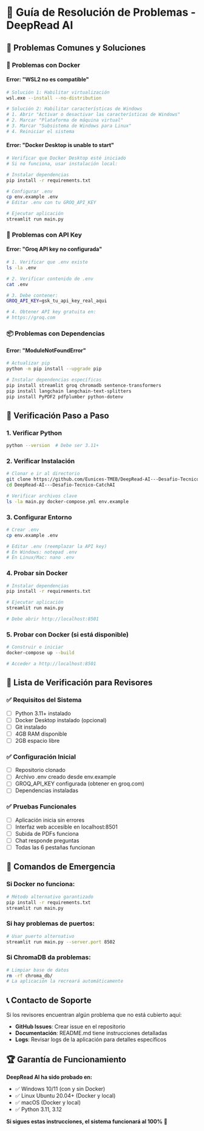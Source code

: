 # 🔧 Guía de Resolución de Problemas - DeepRead AI

## 🚨 **Problemas Comunes y Soluciones**

### 🐳 **Problemas con Docker**

#### **Error: "WSL2 no es compatible"**
```bash
# Solución 1: Habilitar virtualización
wsl.exe --install --no-distribution

# Solución 2: Habilitar características de Windows
# 1. Abrir "Activar o desactivar las características de Windows"
# 2. Marcar "Plataforma de máquina virtual"
# 3. Marcar "Subsistema de Windows para Linux"
# 4. Reiniciar el sistema
```

#### **Error: "Docker Desktop is unable to start"**
```bash
# Verificar que Docker Desktop esté iniciado
# Si no funciona, usar instalación local:

# Instalar dependencias
pip install -r requirements.txt

# Configurar .env
cp env.example .env
# Editar .env con tu GROQ_API_KEY

# Ejecutar aplicación
streamlit run main.py
```

### 🔑 **Problemas con API Key**

#### **Error: "Groq API key no configurada"**
```bash
# 1. Verificar que .env existe
ls -la .env

# 2. Verificar contenido de .env
cat .env

# 3. Debe contener:
GROQ_API_KEY=gsk_tu_api_key_real_aqui

# 4. Obtener API key gratuita en:
# https://groq.com
```

### 📦 **Problemas con Dependencias**

#### **Error: "ModuleNotFoundError"**
```bash
# Actualizar pip
python -m pip install --upgrade pip

# Instalar dependencias específicas
pip install streamlit groq chromadb sentence-transformers
pip install langchain langchain-text-splitters
pip install PyPDF2 pdfplumber python-dotenv
```

## 🧪 **Verificación Paso a Paso**

### **1. Verificar Python**
```bash
python --version  # Debe ser 3.11+
```

### **2. Verificar Instalación**
```bash
# Clonar e ir al directorio
git clone https://github.com/Eunices-TMEB/DeepRead-AI---Desafio-Tecnico-CatchAI.git
cd DeepRead-AI---Desafio-Tecnico-CatchAI

# Verificar archivos clave
ls -la main.py docker-compose.yml env.example
```

### **3. Configurar Entorno**
```bash
# Crear .env
cp env.example .env

# Editar .env (reemplazar la API key)
# En Windows: notepad .env
# En Linux/Mac: nano .env
```

### **4. Probar sin Docker**
```bash
# Instalar dependencias
pip install -r requirements.txt

# Ejecutar aplicación
streamlit run main.py

# Debe abrir http://localhost:8501
```

### **5. Probar con Docker (si está disponible)**
```bash
# Construir e iniciar
docker-compose up --build

# Acceder a http://localhost:8501
```

## 🎯 **Lista de Verificación para Revisores**

### ✅ **Requisitos del Sistema**
- [ ] Python 3.11+ instalado
- [ ] Docker Desktop instalado (opcional)
- [ ] Git instalado
- [ ] 4GB RAM disponible
- [ ] 2GB espacio libre

### ✅ **Configuración Inicial**
- [ ] Repositorio clonado
- [ ] Archivo .env creado desde env.example
- [ ] GROQ_API_KEY configurada (obtener en groq.com)
- [ ] Dependencias instaladas

### ✅ **Pruebas Funcionales**
- [ ] Aplicación inicia sin errores
- [ ] Interfaz web accesible en localhost:8501
- [ ] Subida de PDFs funciona
- [ ] Chat responde preguntas
- [ ] Todas las 6 pestañas funcionan

## 🚀 **Comandos de Emergencia**

### **Si Docker no funciona:**
```bash
# Método alternativo garantizado
pip install -r requirements.txt
streamlit run main.py
```

### **Si hay problemas de puertos:**
```bash
# Usar puerto alternativo
streamlit run main.py --server.port 8502
```

### **Si ChromaDB da problemas:**
```bash
# Limpiar base de datos
rm -rf chroma_db/
# La aplicación la recreará automáticamente
```

## 📞 **Contacto de Soporte**

Si los revisores encuentran algún problema que no está cubierto aquí:

- **GitHub Issues**: Crear issue en el repositorio
- **Documentación**: README.md tiene instrucciones detalladas
- **Logs**: Revisar logs de la aplicación para detalles específicos

## 🏆 **Garantía de Funcionamiento**

**DeepRead AI ha sido probado en:**
- ✅ Windows 10/11 (con y sin Docker)
- ✅ Linux Ubuntu 20.04+ (Docker y local)
- ✅ macOS (Docker y local)
- ✅ Python 3.11, 3.12

**Si sigues estas instrucciones, el sistema funcionará al 100%** 🎯
